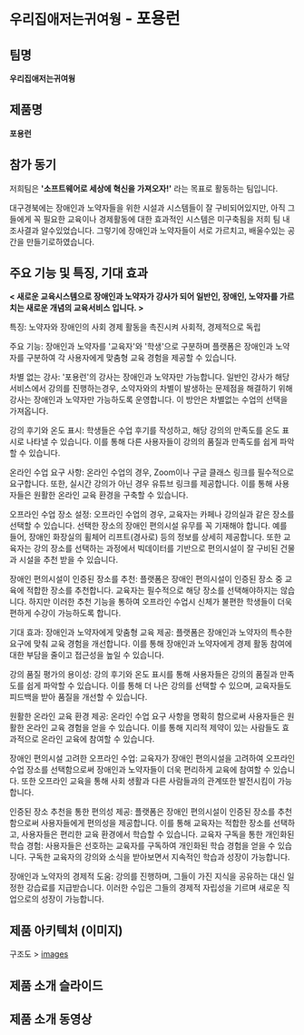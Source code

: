 # `우리집애저는귀여웡` - 포용런
## 팀명

**우리집애저는귀여웡**

## 제품명

**포용런**

## 참가 동기

저희팀은 **'소프트웨어로 세상에 혁신을 가져오자!'** 라는 목표로 활동하는 팀입니다.

대구경북에는 장애인과 노약자들을 위한 시설과 시스템들이 잘 구비되어있지만, 아직 그들에게 꼭 필요한 교육이나 경제활동에 대한
효과적인 시스템은 미구축됨을 저희 팀 내 조사결과 알수있었습니다. 그렇기에 장애인과 노약자들이 서로 가르치고, 배울수있는 공간을 만들기로하였습니다.

## 주요 기능 및 특징, 기대 효과

**< 새로운 교육시스템으로 장애인과 노약자가 강사가 되어 일반인, 장애인, 노약자를 가르치는 새로운 개념의 교육서비스 입니다. >**


특징: 노약자와 장애인의 사회 경제 활동을 촉진시켜 사회적, 경제적으로 독립

주요 기능:
장애인과 노약자를 '교육자'와 '학생'으로 구분하며 플랫폼은 장애인과 노약자를 구분하여 각 사용자에게 맞춤형 교육 경험을 제공할 수 있습니다.

차별 없는 강사: '포용런'의 강사는 장애인과 노약자만 가능합니다. 일반인 강사가 해당 서비스에서 강의를 진행하는경우, 소약자와의 차별이 발생하는 문제점을 해결하기 위해 강사는 장애인과 노약자만 가능하도록 운영합니다. 이 방안은 차별없는 수업의 선택을 가져옵니다.

강의 후기와 온도 표시: 학생들은 수업 후기를 작성하고, 해당 강의의 만족도를 온도 표시로 나타낼 수 있습니다. 이를 통해 다른 사용자들이 강의의 품질과 만족도를 쉽게 파악할 수 있습니다.

온라인 수업 요구 사항: 온라인 수업의 경우, Zoom이나 구글 클래스 링크를 필수적으로 요구합니다. 또한, 실시간 강의가 아닌 경우 유튜브 링크를 제공합니다. 이를 통해 사용자들은 원활한 온라인 교육 환경을 구축할 수 있습니다.

오프라인 수업 장소 설정: 오프라인 수업의 경우, 교육자는 카페나 강의실과 같은 장소를 선택할 수 있습니다. 선택한 장소의 장애인 편의시설 유무를 꼭 기재해야 합니다. 예를 들어, 장애인 화장실의 휠체어 리프트(경사로) 등의 정보를 상세히 제공합니다. 또한 교육자는 강의 장소를 선택하는 과정에서 빅데이터를 기반으로 편의시설이 잘 구비된 건물과 시설을 추천 받을 수 있습니다.

장애인 편의시설이 인증된 장소를 추천: 플랫폼은 장애인 편의시설이 인증된 장소 중 교육에 적합한 장소를 추천합니다. 교육자는 필수적으로 해당 장소를 선택해야하지는 않습니다. 하지만 이러한 추천 기능을 통하여 오프라인 수업시 신체가 불편한 학생들이 더욱 편하게 수강이 가능하도록 합니다.


기대 효과:
장애인과 노약자에게 맞춤형 교육 제공: 플랫폼은 장애인과 노약자의 특수한 요구에 맞춰 교육 경험을 개선합니다. 이를 통해 장애인과 노약자에게 경제 활동 참여에 대한 부담을 줄이고 접근성을 높일 수 있습니다.

강의 품질 평가의 용이성: 강의 후기와 온도 표시를 통해 사용자들은 강의의 품질과 만족도를 쉽게 파악할 수 있습니다. 이를 통해 더 나은 강의를 선택할 수 있으며, 교육자들도 피드백을 받아 품질을 개선할 수 있습니다.

원활한 온라인 교육 환경 제공: 온라인 수업 요구 사항을 명확히 함으로써 사용자들은 원활한 온라인 교육 경험을 얻을 수 있습니다. 이를 통해 지리적 제약이 있는 사람들도 효과적으로 온라인 교육에 참여할 수 있습니다.

장애인 편의시설 고려한 오프라인 수업: 교육자가 장애인 편의시설을 고려하여 오프라인 수업 장소를 선택함으로써 장애인과 노약자들이 더욱 편리하게 교육에 참여할 수 있습니다. 또한 오프라인 교육을 통해 사회 생활과 다른 사람들과의 관계또한 발전시킴이 가능합니다.

인증된 장소 추천을 통한 편의성 제공: 플랫폼은 장애인 편의시설이 인증된 장소를 추천함으로써 사용자들에게 편의성을 제공합니다. 이를 통해 교육자는 적합한 장소를 선택하고, 사용자들은 편리한 교육 환경에서 학습할 수 있습니다.
교육자 구독을 통한 개인화된 학습 경험: 사용자들은 선호하는 교육자를 구독하여 개인화된 학습 경험을 얻을 수 있습니다. 구독한 교육자의 강의와 소식을 받아보면서 지속적인 학습과 성장이 가능합니다.

장애인과 노약자의 경제적 도움: 강의를 진행하며, 그들이 가진 지식을 공유하는 대신 일정한 강습료를 지급받습니다. 이러한 수입은 그들의 경제적 자립성을 기르며 새로운 직업으로의 성장이 가능합니다. 


## 제품 아키텍처 (이미지)
구조도 > [images](./images/info1.png)

## 제품 소개 슬라이드
<!--
**(필수)** 제품 또는 서비스를 소개하는 슬라이드 덱을 리포지토리에 추가해 주세요. 슬라이드 덱은 [decks](./decks) 디렉토리에 저장한 후 이곳에 링크를 걸어주세요.
-->
## 제품 소개 동영상
<!--
제품 또는 서비스를 소개하는 동영상을 YouTube와 같은 곳에 업로드하고 동영상 링크를 적어주세요.
<!--

